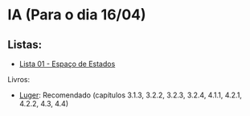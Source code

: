 # IA (Para o dia 16/04)

## Listas:
* [Lista 01 - Espaço de Estados](ia_files/listas/01/lista01IA.pdf)
<!--
* [Lista 02 - Heurística de Avaliação](ia_files/listas/02/lista02IA.pdf)
* [Lista 03 - Busca da Melhor Escolha](ia_files/listas/03/lista03IA.pdf)
* [Lista 04 - Jogos](ia_files/listas/04/lista04IA.pdf)
-->

Livros:

* [Luger](https://www.amazon.com.br/Intelig%C3%AAncia-artificial-George-Luger/dp/8581435505): Recomendado (capítulos 3.1.3, 3.2.2, 3.2.3, 3.2.4, 4.1.1, 4.2.1, 4.2.2, 4.3, 4.4)
